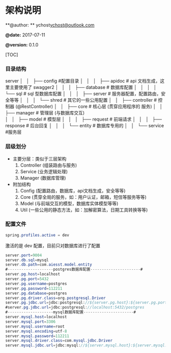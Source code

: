 # 架构说明

**@author: ** ychost<ychost@outlook.com>

**@date:**       2017-07-11

**@version:**  0.1.0

[TOC]

### 目录结构

server
│   │               ├── config                #配置目录
│   │               │   ├── apidoc            	 # api 文档生成，这里主要使用了 swagger2
│   │               │   ├── database    	# 数据库配置
│   │               │   │   └── sql          		# sql 型数据库配置
│   │               │   ├── server         	# 服务器配置，配置路由，安全等等
│   │               │   └── shred          	# 其它的一些公用配置
│   │               ├── controller        # 控制器 (@RestController)
│   │               ├── core                 # 核心层 (贯穿应用程序的 服务)
│   │               ├── manager       	# 管理层 (与数据库交互)   
│   │               ├── model		# 模型层
│   │               │   ├── request		# 前端请求
│   │               │   ├── response	       # 后台回复
│   │               │   └── entity		# 数据库专用的
│   │               └── service		#服务层

### 层级划分

* 主要分层：类似于三层架构
  1. Controller (组装路由与服务)
  2. Service      (业务逻辑处理)
  3. Manager   (数据库管理)
* 附加结构
  1. Config (配置路由，数据库，api文档生成，安全等等)
  2. Core (贯穿全局的服务，如：用户认证，邮箱，短信等服务等等)
  3. Model (与前端交互的模型，数据库实体模型等等)
  4. Util (一些公用的静态方法，如：加解密算法，日期工具转换等等)

### 配置文件

```java
spring.profiles.active = dev 
```

激活的是 dev 配置，目前只对数据库进行了配置

```java
server.port=9004
server.db.sql=mysql
server.db.path=com.aiesst.model.entity
#--------------------postgres数据库配置----------------------#
server.pg.host=localhost
server.pg.port=5432
server.pg.username=postgres
server.pg.password=112211
server.pg.database=postgres
server.pg.driver.class=org.postgresql.Driver
server.pg.jdbc.url=jdbc:postgresql://${server.pg.host}:${server.pg.port}/${server.pg.database}
#server.pg.jdbc.url=jdbc:postgresql://localhost:5432/postgres
#--------------------mysql数据库配置----------------------#
server.mysql.host=localhost
server.mysql.port=3306
server.mysql.username=root
server.mysql.encoding=utf-8
server.mysql.password=112211
server.mysql.driver.class=com.mysql.jdbc.Driver
server.mysql.jdbc.url=jdbc:mysql://${server.mysql.host}:${server.mysql.port}/dev?useUnicode=true&characterEncoding=UTF-8&useSSL=false
```

